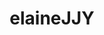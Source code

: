---
title: elaineJJY
github: https://github.com/elaineJJY
mode: dark
transition: 3s
archetype:
  - Little Bit of Everything
---